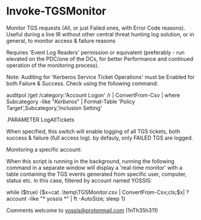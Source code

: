 # Invoke-TGSMonitor
Monitor TGS requests (All, or just Failed ones, with Error Code reasons). Useful during a live IR without other central threat hunting log solution, or in general, to monitor access &amp; failure reasons

Requires 'Event Log Readers' permission or equivalent (preferably - run elevated on the PDC/one of the DCs, for better Performance and continued operation of the monitoring process).

Note: Auditing for 'Kerberos Service Ticket Operations' must be Enabled for both Failure & Success. Check using the following command: 

auditpol /get /category:'Account Logon' /r | ConvertFrom-Csv | where Subcategory -like "*Kerberos*" | Format-Table 'Policy Target',Subcategory,'Inclusion Setting'


.PARAMETER LogAllTickets

When specified, this switch will enable logging of all TGS tickets, both success & failure (full access log). by defauly, only FAILED TGS are logged.



Monitoring a specific account:

When this script is running in the background, running the following command in a separate window will display a 'real-time monitor' with a table containing the TGS events generated from specific user, computer, status etc. in this case, filtered by account named YOSSIS:

while ($true) {$x=cat .\temp\TGSMonitor.csv | ConvertFrom-Csv;cls;$x| ? account -like "* yossis *" | ft -AutoSize; sleep 1}

Comments welcome to yossis@protonmail.com (1nTh35h311)
